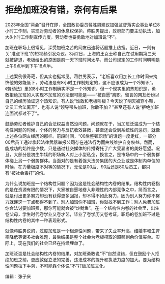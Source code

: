 # 拒绝加班没有错，奈何有后果

2023年全国“两会”召开在即，全国政协委员蒋胜男建议加强监督落实企事业单位8小时工作制，实现对劳动者的休息权保护。蒋胜男提出，政府部门要主动执法，加大8小时工作制宣传力度，劳动者也要勇敢地对加班说“不”。

加班在职场上很常见，深受加班之苦的网友迅速将话题推上热搜。近日，一则有关“准点下班”的短视频引发众议。3月2日，上海的王女士称自己在试用期第三天就被辞退，老板给出的原因是前一天下班时间太早，而公司规定的工作时间明明是上午9点半到下午18点半。

上述案例很奇葩，但其实也挺常见。蒋胜男表示，“老板喜欢用加长工作时间来掩饰他的效能低下，劳动法是有8小时工作制规定的，这不应该成为一个冷知识”。《劳动法》里的8小时工作制确实不是一个冷知识，但一个现实里的热知识是，勇敢拒绝加班的人实现不加班的方法很可能是——“被自愿”离职。留言的网友纷纷以自己的经历验证这个热知识，有人说“谁敢和老板叫板？今天说了明天被穿小鞋，让员工合法离开”，也有人说“领导带头加班，你敢不加？”甚至还有人说“拒绝加班连面试都过不了”。

鼓励劳动者维护自己的合法权益当然没问题，问题就在于，当加班泛滥成为一个结构性问题的时候，个体的努力与反抗收效甚微，甚至还会受到系统性的惩罚，就像上述各位网友经历的那样。前段时间，“00后整顿职场”的话题一度走红，一部分00后员工通过拿起法律武器举报公司存在违法行为而曲线维护自身权益。然而，能成功的始终是少数，只是通过社交媒体的传播寄托了广大受雇者的美好愿望。况且，大部分是初生牛犊的职场新人对上小型私企，换言之，是市场中的一个弱势群体碰上另一个弱势群体。当面对的是有着强大法务集团的大企业或是体制内单位的时候，在力量极度不对等的情况下，无论是00后、90后还是80后员工，都只有“被社会毒打”的份。

为什么说加班是一个结构性问题？因为这是社会结构性内卷的结果。结构性内卷指的是在资源有限的情况下，大家被自愿地卷入非理性的内部竞争之中，简而言之，就是付出更多努力却没有获得更多回报，却不得不如此努力，因为别人努力你不努力就连这一丁点都得不到了。别人加班你不加班，你就找不到工作；别人免费加班你合法讨要加班费，那你可能就会被“炒鱿鱼”。在一个结构性内卷的社会里，出生卷父母，学生时代卷学业又卷才艺，毕业了卷学历又卷考证，职场的卷加班不过是结构性内卷的其中一种表现形式。

就像蒋胜男说的，过度加班是一个根源性问题，带来了失业率升高、结婚率和生育率降低等诸多社会难题，最后结果是整个社会为老板榨取的超额剩余价值买单。实际上，现在我们的社会已经在持续埋单了。

加班泛滥是社会结构性内卷的结果，对加班勇敢说“不”自然没错，但在鼓励个人拒绝加班之前，更应敦促立法的完善，违法成本的提升和执法力度的加大。要为结构性问题拉下手刹，不可能靠个体说“不”打破加班文化。

编辑：张子庆

